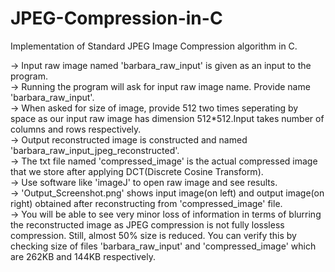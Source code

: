 # JPEG-Compression-in-C
Implementation of Standard JPEG Image Compression algorithm in C.

-> Input raw image named 'barbara_raw_input' is given as an input to the program.
<br>
-> Running the program will ask for input raw image name. Provide name 'barbara_raw_input'.
<br>
-> When asked for size of image, provide 512 two times seperating by space as our input raw image has dimension 512*512.Input takes number of columns and rows respectively.
<br>
-> Output reconstructed image is constructed and named 'barbara_raw_input_jpeg_reconstructed'.
<br>
-> The txt file named 'compressed_image' is the actual compressed image that we store after applying DCT(Discrete Cosine Transform).
<br>
-> Use software like 'imageJ' to open raw image and see results.
<br>
-> 'Output_Screenshot.png' shows input image(on left) and output image(on right) obtained after reconstructing from 'compressed_image' file.
<br>
-> You will be able to see very minor loss of information in terms of blurring the reconstructed image as JPEG compression is not fully lossless compression. Still, almost 50% size is reduced. You can verify this by checking size of files 'barbara_raw_input' and 'compressed_image' which are 262KB and 144KB respectively.


